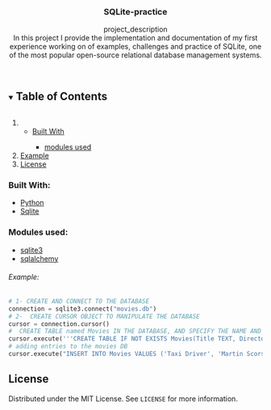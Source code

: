 <br />
<p align="center">

  <h3 align="center">SQLite-practice</h3>

  <p align="center">
    project_description
    <br />
In this project I provide the implementation and documentation of my first experience working on of examples, challenges and practice of SQLite, one of the most popular open-source relational database management systems.<br />
    <br />
  </p>
<!-- TABLE OF CONTENTS -->
<details open="open">
  <summary><h2 style="display: inline-block">Table of Contents</h2></summary>
  <ol>
    <li>
      <ul>
        <li><a href="#built-with">Built With</a></li>
        <ul><li><a href="#modules">modules used</a></ul>
      </ul>
    </li>
    <li>
      <a href="#example">Example</a>
    </li>
        <li><a href="#license">License</a></li>
  </ol>
</details>

<!-- ABOUT THE PROJECT -->
### Built With:
* [Python](Python)
* [Sqlite](https://www.sqlite.org/index.html)
### Modules used:
* [sqlite3](https://docs.python.org/3/library/sqlite3.html)
* [sqlalchemy](https://docs.sqlalchemy.org/en/14/)

###### Example: 
```py
# 1- CREATE AND CONNECT TO THE DATABASE
connection = sqlite3.connect("movies.db")
# 2-  CREATE CURSOR OBJECT TO MANIPULATE THE DATABASE
cursor = connection.cursor()
#  CREATE TABLE named Movies IN THE DATABASE, AND SPECIFY THE NAME AND THE TYPE OF EACH COLUMN
cursor.execute('''CREATE TABLE IF NOT EXISTS Movies(Title TEXT, Director TEXT, Year INT)''')
# adding entries to the movies DB
cursor.execute("INSERT INTO Movies VALUES ('Taxi Driver', 'Martin Scorsese', 1976)")

```

<!-- LICENSE -->
## License

Distributed under the MIT License. See `LICENSE` for more information.

